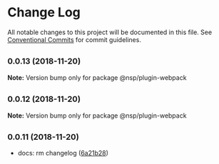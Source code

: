 # Change Log

All notable changes to this project will be documented in this file.
See [Conventional Commits](https://conventionalcommits.org) for commit guidelines.

## <small>0.0.13 (2018-11-20)</small>

**Note:** Version bump only for package @nsp/plugin-webpack





## <small>0.0.12 (2018-11-20)</small>

**Note:** Version bump only for package @nsp/plugin-webpack





## <small>0.0.11 (2018-11-20)</small>

* docs: rm changelog ([6a21b28](https://github.com/BarryYan/nsp/commit/6a21b28))

